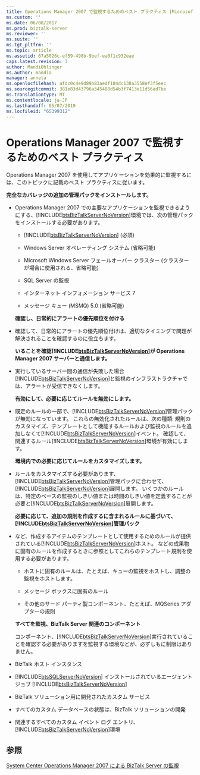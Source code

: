 ```yaml
---
title: Operations Manager 2007 で監視するためのベスト プラクティス |Microsoft Docs
ms.custom: ''
ms.date: 06/08/2017
ms.prod: biztalk-server
ms.reviewer: ''
ms.suite: ''
ms.tgt_pltfrm: ''
ms.topic: article
ms.assetid: 67a5026c-ef59-498b-9bef-ea0f1c932eae
caps.latest.revision: 3
author: MandiOhlinger
ms.author: mandia
manager: anneta
ms.openlocfilehash: afdc0c4e9d89b83aedf184dc138a3558ef3f5eec
ms.sourcegitcommit: 381e83d43796a345488d54b3f7413e11d56ad7be
ms.translationtype: MT
ms.contentlocale: ja-JP
ms.lasthandoff: 05/07/2019
ms.locfileid: "65399312"
---
```

# <a name="best-practices-for-monitoring-with-operations-manager-2007"></a>Operations Manager 2007 で監視するためのベスト プラクティス
Operations Manager 2007 を使用してアプリケーションを効果的に監視するには、このトピックに記載のベスト プラクティスに従います。  
  
 **完全なカバレッジの追加の管理パックをインストールします。**  
  
- Operations Manager 2007 での主要なアプリケーションを監視できるようにする、[!INCLUDE[btsBizTalkServerNoVersion](../includes/btsbiztalkservernoversion-md.md)]環境では、次の管理パックをインストールする必要があります。  
  
  - [!INCLUDE[btsBizTalkServerNoVersion](../includes/btsbiztalkservernoversion-md.md)] (必須)  
  
  - Windows Server オペレーティング システム (省略可能)  
  
  - Microsoft Windows Server フェールオーバー クラスター (クラスターが場合に使用される、省略可能)  
  
  - SQL Server の監視  
  
  - インターネット インフォメーション サービス 7  
  
  - メッセージ キュー (MSMQ) 5.0 (省略可能)  
  
  **確認し、日常的にアラートの優先順位を付ける**  
  
- 確認して、日常的にアラートの優先順位付けは、適切なタイミングで問題が解決されることを確認するのに役立ちます。  
  
  **いることを確認[!INCLUDE[btsBizTalkServerNoVersion](../includes/btsbiztalkservernoversion-md.md)]が Operations Manager 2007 サーバーと通信します。**  
  
- 実行しているサーバー間の通信が失敗した場合[!INCLUDE[btsBizTalkServerNoVersion](../includes/btsbiztalkservernoversion-md.md)]と監視のインフラストラクチャでは、アラートが受信できなくします。  
  
  **有効にして、必要に応じてルールを無効にします。**  
  
- 既定のルールの一部で、[!INCLUDE[btsBizTalkServerNoVersion](../includes/btsbiztalkservernoversion-md.md)]管理パックが無効になっています。 これらの無効化されたルールは、次の種類: 規則のカスタマイズ、テンプレートとして機能するルールおよび監視のルールを追加しなくて[!INCLUDE[btsBizTalkServerNoVersion](../includes/btsbiztalkservernoversion-md.md)]イベント。 確認して、関連するルール[!INCLUDE[btsBizTalkServerNoVersion](../includes/btsbiztalkservernoversion-md.md)]環境が有効にします。  
  
  **環境内での必要に応じてルールをカスタマイズします。**  
  
- ルールをカスタマイズする必要があります、[!INCLUDE[btsBizTalkServerNoVersion](../includes/btsbiztalkservernoversion-md.md)]管理パックに合わせて、[!INCLUDE[btsBizTalkServerNoVersion](../includes/btsbiztalkservernoversion-md.md)]展開します。 いくつかのルールは、特定のベースの監視のしきい値または時間のしきい値を定義することが必要と[!INCLUDE[btsBizTalkServerNoVersion](../includes/btsbiztalkservernoversion-md.md)]展開します。  
  
  **必要に応じて、追加の規則を作成するに含まれるルールに基づいて、[!INCLUDE[btsBizTalkServerNoVersion](../includes/btsbiztalkservernoversion-md.md)]管理パック**  
  
- など、作成するアイテムのテンプレートとして使用するためのルールが提供されている[!INCLUDE[btsBizTalkServerNoVersion](../includes/btsbiztalkservernoversion-md.md)]ホスト。 などの成果物に固有のルールを作成するときに参照としてこれらのテンプレート規則を使用する必要があります。  
  
  -   ホストに固有のルールは、たとえば、キューの監視をホストし、調整の監視をホストします。  
  
  -   メッセージ ボックスに固有のルール  
  
  -   その他のサード パーティ製コンポーネント、たとえば、MQSeries アダプターの規則  
  
  **すべてを監視、BizTalk Server 関連のコンポーネント**  
  
  コンポーネント、[!INCLUDE[btsBizTalkServerNoVersion](../includes/btsbiztalkservernoversion-md.md)]実行されていることを確認する必要がありますを監視する環境などが、必ずしもに制限はありません。  
  
- BizTalk ホスト インスタンス  
  
- [!INCLUDE[btsSQLServerNoVersion](../includes/btssqlservernoversion-md.md)] インストールされているエージェント ジョブ [!INCLUDE[btsBizTalkServerNoVersion](../includes/btsbiztalkservernoversion-md.md)]  
  
- BizTalk ソリューション用に開発されたカスタム サービス  
  
- すべてのカスタム データベースの状態は、BizTalk ソリューションの開発  
  
- 関連するすべてのカスタム イベント ログ エントリ、[!INCLUDE[btsBizTalkServerNoVersion](../includes/btsbiztalkservernoversion-md.md)]環境  
  
## <a name="see-also"></a>参照  
 [System Center Operations Manager 2007 による BizTalk Server の監視](../technical-guides/monitoring-biztalk-server-with-system-center-operations-manager-2007.md)
